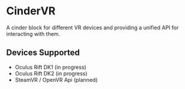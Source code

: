 # CinderVR

A cinder block for different VR devices and providing a unified API for interacting with them.

## Devices Supported

* Oculus Rift DK1 (in progress)
* Oculus Rift DK2 (in progress)
* SteamVR / OpenVR Api (planned)
